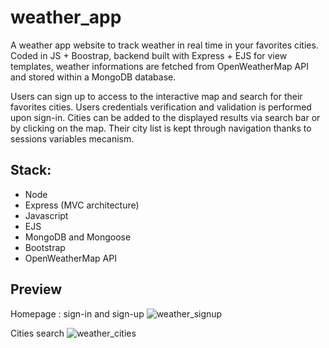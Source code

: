 # weather_app

A weather app website to track weather in real time in your favorites cities.
Coded in JS + Boostrap, backend built with Express + EJS for view templates, weather informations are fetched from OpenWeatherMap API and stored within a MongoDB database.

Users can sign up to access to the interactive map and search for their favorites cities.
Users credentials verification and validation is performed upon sign-in.
Cities can be added to the displayed results via search bar or by clicking on the map.
Their city list is kept through navigation thanks to sessions variables mecanism.

## Stack:

- Node
- Express (MVC architecture)
- Javascript
- EJS
- MongoDB and Mongoose
- Bootstrap
- OpenWeatherMap API

## Preview

Homepage : sign-in and sign-up
![weather_signup](https://user-images.githubusercontent.com/99024395/189925570-c18a7be4-39cd-42f7-8e9c-c79208123b54.jpg)

Cities search
![weather_cities](https://user-images.githubusercontent.com/99024395/189925625-3367bcba-38b9-4f8f-8033-29a2d25f1a2a.jpg)
